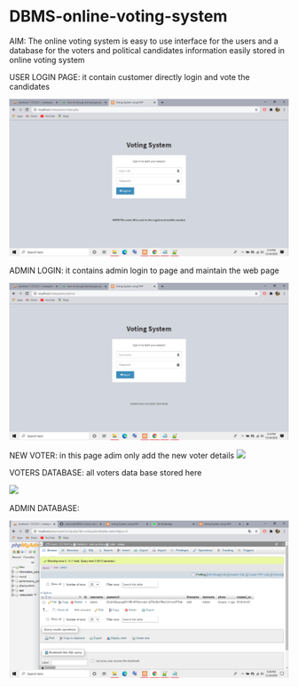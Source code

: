 # DBMS-online-voting-system
 AIM:
  The online voting system is easy to use interface for the users and a database for the voters and political candidates information easily stored in online voting system 
 
 USER LOGIN PAGE: it contain customer directly  login and vote the candidates
 
 ![](screenshots/user%20login.PNG)
 
 ADMIN LOGIN: it contains admin login to page and maintain the web page
 
 ![](screenshots/admin%20login.PNG)
 
 NEW VOTER: in this page adim only add the new voter details 
 ![](screenshots/screenshot(21).PNG)
 
 VOTERS DATABASE: all voters data base stored here

![](screenshots/user%20data.PNG)
 
 ADMIN DATABASE: 
 
 ![](screenshots/admin%20data.PNG)
